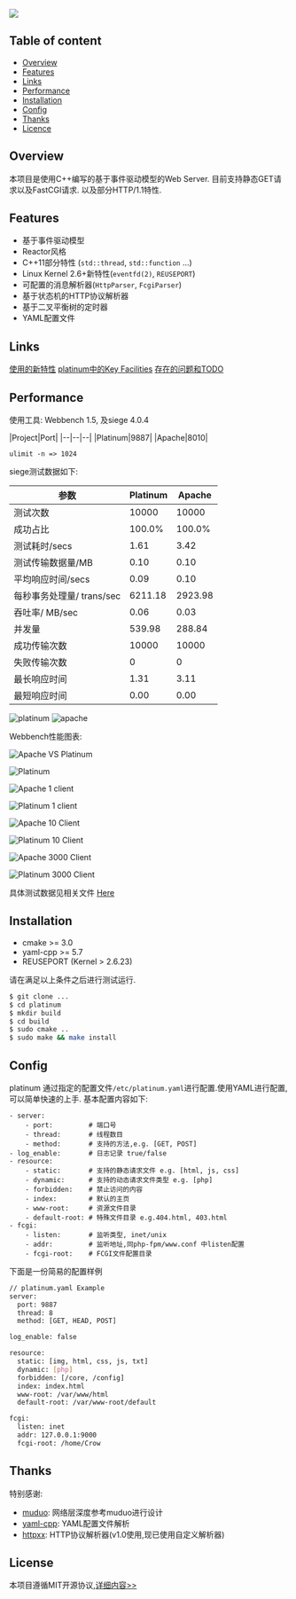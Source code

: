 ![](https://raw.githubusercontent.com/Evil-crow/platinum/master/img/logo.png)

## Table of content

* [Overview](#Overview)
* [Features](#Features)
* [Links](#Links)
* [Performance](#Performance)
* [Installation](#Installation)
* [Config](#Config)
* [Thanks](#Thanks)
* [Licence](#License)

## Overview

本项目是使用C++编写的基于事件驱动模型的Web Server. 目前支持静态GET请求以及FastCGI请求. 以及部分HTTP/1.1特性.

## Features

- 基于事件驱动模型
- Reactor风格
- C++11部分特性 (`std::thread`, `std::function` ...)
- Linux Kernel 2.6+新特性(`eventfd(2)`, `REUSEPORT`)
- 可配置的消息解析器(`HttpParser`, `FcgiParser`)
- 基于状态机的HTTP协议解析器
- 基于二叉平衡树的定时器
- YAML配置文件

## Links

[使用的新特性]()
[platinum中的Key Facilities]()
[存在的问题和TODO]()

## Performance

使用工具: Webbench 1.5, 及siege 4.0.4

|Project|Port|
|--|--|--|
|Platinum|9887|
|Apache|8010|

`ulimit -n => 1024`

siege测试数据如下:

|参数|Platinum|Apache|
|---|--------|------|
|测试次数|10000|10000|
|成功占比|100.0%|100.0%|
|测试耗时/secs|1.61|3.42|
|测试传输数据量/MB|0.10|0.10|
|平均响应时间/secs|0.09|0.10|
|每秒事务处理量/ trans/sec|6211.18|2923.98|
|吞吐率/ MB/sec|0.06|0.03|
|并发量|539.98|288.84|
|成功传输次数|10000|10000|
|失败传输次数|0|0|
|最长响应时间|1.31|3.11|
|最短响应时间|0.00|0.00|

![platinum](https://raw.githubusercontent.com/Evil-crow/platinum/master/img/siege_platinum.png)
![apache](https://raw.githubusercontent.com/Evil-crow/platinum/master/img/siege_apache.png)

Webbench性能图表:

![Apache VS Platinum](https://raw.githubusercontent.com/Evil-crow/platinum/master/img/apache_platinum.JPG)

![Platinum](https://raw.githubusercontent.com/Evil-crow/platinum/master/img/platinum.JPG)

![Apache 1 client](https://raw.githubusercontent.com/Evil-crow/platinum/master/img/apache_1client.png)

![Platinum 1 client](https://raw.githubusercontent.com/Evil-crow/platinum/master/img/platinum__1client.png)

![Apache 10 Client](https://raw.githubusercontent.com/Evil-crow/platinum/master/img/apache_10client.png)

![Platinum 10 Client](https://raw.githubusercontent.com/Evil-crow/platinum/master/img/platinum__10client.png)

![Apache 3000 Client](https://raw.githubusercontent.com/Evil-crow/platinum/master/img/apche_3000client.png)

![Platinum 3000 Client](https://raw.githubusercontent.com/Evil-crow/platinum/master/img/platinum__3000client.png)

具体测试数据见相关文件 [Here](https://github.com/Evil-crow/platinum/tree/master/img)

## Installation

- cmake >= 3.0
- yaml-cpp >= 5.7
- REUSEPORT (Kernel > 2.6.23)

请在满足以上条件之后进行测试运行.

```bash
$ git clone ...
$ cd platinum
$ mkdir build
$ cd build
$ sudo cmake ..
$ sudo make && make install
```

## Config
platinum 通过指定的配置文件`/etc/platinum.yaml`进行配置.使用YAML进行配置,可以简单快速的上手.
基本配置内容如下:

```
- server:
	- port:         # 端口号
	- thread:       # 线程数目
	- method:       # 支持的方法,e.g. [GET, POST]
- log_enable:		# 日志记录 true/false
- resource:
	- static:       # 支持的静态请求文件 e.g. [html, js, css]
	- dynamic:      # 支持的动态请求文件类型 e.g. [php]
	- forbidden:    # 禁止访问的内容
	- index:        # 默认的主页
	- www-root:     # 资源文件目录
	- default-root: # 特殊文件目录 e.g.404.html, 403.html
- fcgi:
	- listen:       # 监听类型, inet/unix
	- addr:         # 监听地址,同php-fpm/www.conf 中listen配置
	- fcgi-root:    # FCGI文件配置目录
```

下面是一份简易的配置样例
```bash
// platinum.yaml Example
server:
  port: 9887
  thread: 8
  method: [GET, HEAD, POST]

log_enable: false

resource:
  static: [img, html, css, js, txt]
  dynamic: [php]
  forbidden: [/core, /config]
  index: index.html
  www-root: /var/www/html
  default-root: /var/www-root/default

fcgi:
  listen: inet
  addr: 127.0.0.1:9000
  fcgi-root: /home/Crow

```

## Thanks

特别感谢:
- [muduo](https://github.com/chenshuo/muduo): 网络层深度参考muduo进行设计
- [yaml-cpp](https://github.com/jbeder/yaml-cpp): YAML配置文件解析
- [httpxx](https://github.com/AndreLouisCaron/httpxx): HTTP协议解析器(v1.0使用,现已使用自定义解析器)

## License

本项目遵循MIT开源协议,[详细内容>>](https://github.com/Evil-crow/platinum/blob/master/LICENSE)